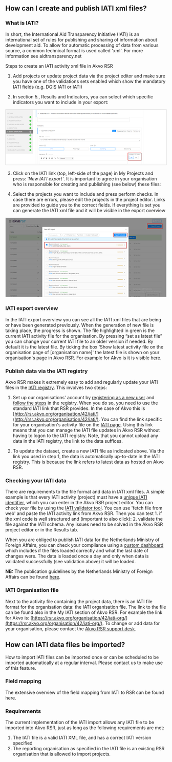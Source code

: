 ## How can I create and publish IATI xml files?

### What is IATI?

In short, the International Aid Transparency Initiative (IATI) is an international set of rules for publishing and sharing of information about development aid. To allow for automatic processing of data from various source, a common technical format is used called 'xml'. For more information see aidtransparency.net

Steps to create an IATI activity xml file in Akvo RSR

1. Add projects or update project data via the project editor and make sure you have one of the validations sets enabled which show the mandatory IATI fields (e.g. DGIS IATI or IATI)

2. In section 5., Results and Indicators, you can select which specific indicators you want to include in your export: 

![What is IATI](media/create_iati.png)

3. Click on the IATI link (top, left-side of the page) in My Projects and press: *'New IATI export'*. It is important to agree in your organisation who is responsible for creating and publishing (see below) these files: 

4. Select the projects you want to include and press perform checks. In case there are errors, please edit the projects in the project editor. Links are provided to guide you to the correct fields. If everything is set you can generate the IATI xml file and it will be visible in the export overview

![What is IATI](media/iati_export.png)

### IATI export overview

In the IATI export overview you can see all the IATI xml files that are being or have been generated previously. When the generation of new file is taking place, the progress is shown. The file highlighted in green is the current IATI activity file for the organisation. By pressing “set as latest file” you can change your current IATI file to an older version if needed. By default it is the latest file. By ticking the box 'Show latest activity file on the organisation page of [organisation name]' the latest file is shown on your organisation's page in Akvo RSR. For example for Akvo is it is visible [here](http://rsr.akvo.org/en/organisation/42/). 

### Publish data via the IATI registry

Akvo RSR makes it extremely easy to add and regularly update your IATI files in the [IATI registry](http://iatiregistry.org/). This involves two steps:

1. Set up our organisations' account by [registering as a new user](http://iatiregistry.org/user/register) and [follow the steps](http://iatiregistry.org/help) in the registry. When you do so, you need to use the standard IATI link that RSR provides. In the case of Akvo this is [http://rsr.akvo.org/organisation/42/iati/](http://rsr.akvo.org/organisation/42/iati/). You can find the link specific for your organisation's activity file on the [IATI page](https://rsr.akvo.org/my-rsr/iati). Using this link means that you can manage the IATI file updates in Akvo RSR without having to logon to the IATI registry. Note, that you cannot upload any data in the IATI registry, the link to the data suffices.

2. To update the dataset, create a new IATI file as indicated above. Via the link you used in step 1, the data is automatically up-to-date in the IATI registry. This is because the link refers to latest data as hosted on Akvo RSR. 



### Checking your IATI data

There are requirements to the file format and data in IATI xml files. A simple example is that every IATI activity (project) must have a [unique IATI identifier](http://iatistandard.org/203/activity-standard/iati-activities/iati-activity/iati-identifier/#definition), which you can enter in the Akvo RSR project editor. You can check your file by using the [IATI validator tool](http://validator.iatistandard.org/index.php). You can use 'fetch file from web' and paste the IATI activity link from Akvo RSR. Then you can test 1. if the xml code is well structured and (important to also click): 2. validate the file against the IATI schema. Any issues need to be solved in the Akvo RSR project editor or in the Results tab. 

When you are obliged to publish IATI data for the Netherlands Ministry of Foreign Affairs, you can check your compliance using a [custom dashboard](http://public.tableau.com/views/METIS2/Publisheroverview?amp%3B%3AshowVizHome=no&%3Aembed=y&%3Atabs=yes&%3Arender=false) which includes if the files loaded correctly and what the last date of changes were. The data is loaded once a day and only when data is validated successfully (see validation above) it will be loaded. 

**NB:** The publication guidelines by the Netherlands Ministry of Foreign Affairs can be found [here](http://www.government.nl/documents/publications/2015/12/01/open-data-and-development-cooperation).



### IATI Organisation file

Next to the activity file containing the project data, there is an IATI file format for the organisation data: the IATI organisation file. The link to the file can be found also in the My IATI section of Akvo RSR. For example the link for Akvo is: [https://rsr.akvo.org/organisation/42/iati-org/](https://rsr.akvo.org/organisation/42/iati-org/). To change or add data for your organisation, please contact the [Akvo RSR support desk](../contact.md).

## How can IATI data files be imported?
How to import
IATI files can be imported once or can be scheduled to be imported automatically at a regular interval. Please contact us to make use of this feature.

### Field mapping
The extensive overview of the field mapping from IATI to RSR can be found here.

### Requirements
The current implementation of the IATI import allows any IATI file to be imported into Akvo RSR, just as long as the following requirements are met:

1. The IATI file is a valid IATI XML file, and has a correct IATI version specified 
2. The reporting organisation as specified in the IATI file is an existing RSR organisation that is allowed to import projects.